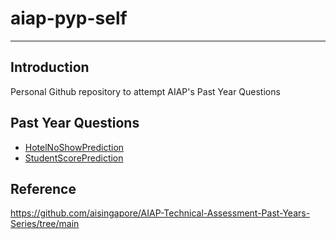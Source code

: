 # aiap-pyp-self
---

## Introduction
Personal Github repository to attempt AIAP's Past Year Questions

## Past Year Questions
- [HotelNoShowPrediction](HotelNoShowPrediction)
- [StudentScorePrediction](StudentScorePrediction)

## Reference
https://github.com/aisingapore/AIAP-Technical-Assessment-Past-Years-Series/tree/main